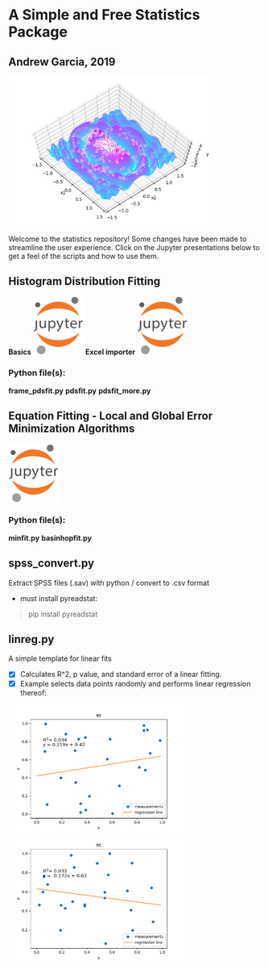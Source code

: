 # A Simple and Free Statistics Package
## Andrew Garcia, 2019
<img src="figures/basinhopfit_Figure_1.png" alt="drawing" width="400"/>

Welcome to the statistics repository! Some changes have been made to streamline the user experience. Click on the Jupyter presentations below to get a feel of the scripts and how to use them.


## Histogram Distribution Fitting
**Basics**
<a href="https://github.com/andrewrgarcia/statistics/blob/master/pdsfit_intro.ipynb"><img src="figures/jupyter.png" alt="drawing" width="100"/></a>
**Excel importer**
<a href="https://github.com/andrewrgarcia/statistics/blob/master/pdsfit_excel.ipynb"><img src="figures/jupyter.png" alt="drawing" width="100"/></a>
### Python file(s):
**frame_pdsfit.py**
**pdsfit.py**
**pdsfit_more.py**

## Equation Fitting - Local and Global Error Minimization Algorithms
<a href="https://github.com/andrewrgarcia/statistics/blob/master/minimization-fitting.ipynb"><img src="figures/jupyter.png" alt="drawing" width="100"/></a>
### Python file(s):
**minfit.py**
**basinhopfit.py**

## spss_convert.py

Extract SPSS files (.sav) with python / convert to .csv format

* must install pyreadstat:
> pip install pyreadstat

## linreg.py
A simple template for linear fits
- [x] Calculates R^2, p value, and standard error of a linear fitting.
- [x] Example selects data points randomly and performs linear regression thereof:

<img src="figures/linreg_Figure_1.png" alt="drawing" width="350"/><img src="figures/linreg_Figure_2.png" alt="drawing" width="350"/>
